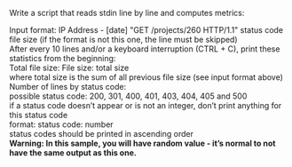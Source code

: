 Write a script that reads stdin line by line and computes metrics:

Input format: IP Address - [date] "GET /projects/260 HTTP/1.1" status code file size (if the format is not this one, the line must be skipped)<br>
After every 10 lines and/or a keyboard interruption (CTRL + C), print these statistics from the beginning:<br>
    Total file size: File size: total size<br>
    where total size is the sum of all previous file size (see input format above)<br>
    Number of lines by status code:<br>
    possible status code: 200, 301, 400, 401, 403, 404, 405 and 500<br>
    if a status code doesn’t appear or is not an integer, don’t print anything for this status code<br>
    format: status code: number<br>
    status codes should be printed in ascending order<br>
**Warning: In this sample, you will have random value - it’s normal to not have the same output as this one.**